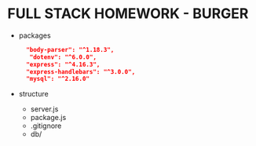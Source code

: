 # FULL STACK HOMEWORK - BURGER

  * packages
    ```json
      "body-parser": "^1.18.3",
       "dotenv": "^6.0.0",
      "express": "^4.16.3",
      "express-handlebars": "^3.0.0",
      "mysql": "^2.16.0"
    ```
  
  * structure
    * server.js
    * package.js
    * .gitignore
    * db/